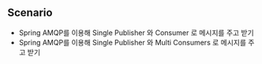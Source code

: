 ## Scenario

* Spring AMQP를 이용해 Single Publisher 와 Consumer 로 메시지를 주고 받기
* Spring AMQP를 이용해 Single Publisher 와 Multi Consumers 로 메시지를 주고 받기